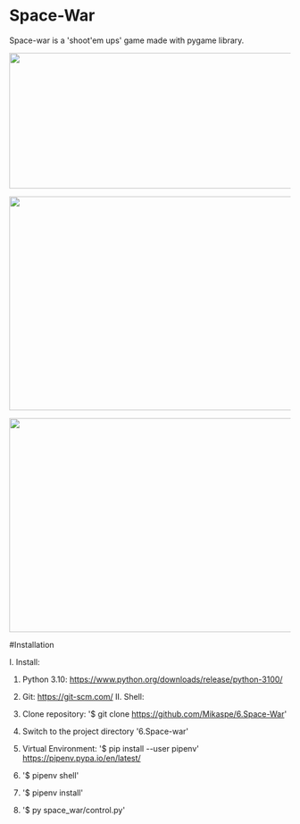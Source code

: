 # Space-War
Space-war is a 'shoot'em ups' game made with pygame library.

<p align="center">
  <img width="513" height="243" src="https://user-images.githubusercontent.com/41167000/135058112-bbc90847-a257-44d8-8a67-e62d11924867.png">
</p>

<p align="center">
  <img width="512" height="383" src="https://user-images.githubusercontent.com/41167000/135057067-eade0369-8f0c-4632-8bbb-a63c79428e6d.png">
</p>

<p align="center">
  <img width="512" height="383" src="https://user-images.githubusercontent.com/41167000/135084142-ebdafe48-d6f2-4646-96a9-ffe06e3aa17a.png">
</p>

#Installation

I. Install:
  1. Python 3.10: https://www.python.org/downloads/release/python-3100/
  2. Git: https://git-scm.com/
II. Shell:

  1. Clone repository:
    '$ git clone https://github.com/Mikaspe/6.Space-War'
  2. Switch to the project directory '6.Space-war'
  3. Virtual Environment: '$ pip install --user pipenv' https://pipenv.pypa.io/en/latest/ 
  4. '$ pipenv shell'
  5. '$ pipenv install'
  6. '$ py space_war/control.py'
